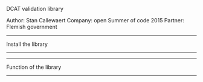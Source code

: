 DCAT validation library

Author: Stan Callewaert
Company: open Summer of code 2015
Partner: Flemish government

***********************
Install the library
***********************



***********************
Function of the library
***********************

